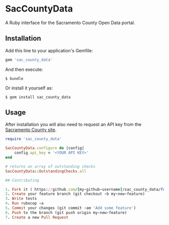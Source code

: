 # SacCountyData

A Ruby interface for the Sacramento County Open Data portal.

## Installation

Add this line to your application's Gemfile:

```ruby
gem 'sac_county_data'
```

And then execute:

    $ bundle

Or install it yourself as:

    $ gem install sac_county_data

## Usage

After installation you will also need to request an API key from the [Sacramento County site](http://data.saccounty.net/developers/).

```ruby
require 'sac_county_data'

SacCountyData.configure do |config|
	config.api_key = '<YOUR API KEY>'
end

# returns an array of outstanding checks
SacCountyData::OutstandingChecks.all

## Contributing

1. Fork it ( https://github.com/[my-github-username]/sac_county_data/fork )
2. Create your feature branch (git checkout -b my-new-feature)
3. Write tests
4. Run rubocop -a
5. Commit your changes (git commit -am 'Add some feature')
6. Push to the branch (git push origin my-new-feature)
7. Create a new Pull Request
